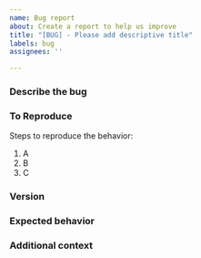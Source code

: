 ```yaml
---
name: Bug report
about: Create a report to help us improve
title: "[BUG] - Please add descriptive title"
labels: bug
assignees: ''

---
```


### Describe the bug

<!---A clear and concise description of what the bug is.--->

### To Reproduce

Steps to reproduce the behavior:

1. A
1. B
1. C

### Version

<!---The release version or commit SHA you're using.--->

### Expected behavior

<!---A clear and concise description of what you expected to happen.--->

### Additional context

<!---Add any other context about the problem here.--->
